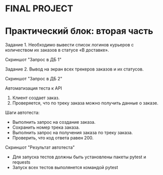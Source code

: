 ﻿# FINAL PROJECT
# Практический блок: вторая часть 

Задание 1.
Необходимо вывести список логинов курьеров с количеством их заказов в статусе «В доставке».

Скриншот "Запрос в ДБ 1"

Задание 2.
Вывод на экран всех трекеров заказов и их статусов.

Скриншот "Запрос в ДБ 2"

Автоматизация теста к API
1. Клиент создает заказ.
2. Проверяется, что по треку заказа можно получить данные о заказе.

Шаги автотеста:
* Выполнить запрос на создание заказа.
* Сохранить номер трека заказа.
* Выполнить запрос на получения заказа по треку заказа.
* Проверить, что код ответа равен 200.

Скриншот "Результат автотеста"

- Для запуска тестов должны быть установлены пакеты pytest и requests
- Запуск всех тестов выполянется командой pytest